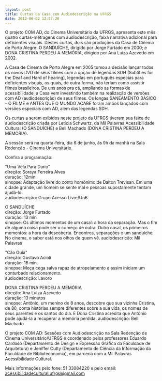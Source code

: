 ```yaml
---
layout: post
title: Curtas da Casa com Audiodescrição na UFRGS
date: 2012-06-02 12:57:20
---
```

O projeto COM AD, do Cinema Universitário da UFRGS, apresenta este mês quatro curtas-metragens com audiodescrição, faixa narrativa adicional para deficientes visuais. Destes curtas, dois são produções da Casa de Cinema de Porto Alegre: O SANDUÍCHE, dirigido por Jorge Furtado em 2000; e DONA CRISTINA PERDEU A MEMÓRIA, dirigido por Ana Luiza Azevedo em 2002.

A Casa de Cinema de Porto Alegre em 2005 tomou a decisão lançar todos os novos DVD de seus filmes com a opção de legendas SDH (Subtitles for the Deaf and Hard of hearing), legendas em português especias para deficientes visuais, os quais, de outra forma, não teriam como assistir filmes brasileiros. De uns anos pra cá, ampliando as formas de acessibilidade, a Casa vem investindo também na realização de versões com AD (audiodescrição) de seus filmes. Os longas SANEAMENTO BÁSICO - O FILME e ANTES QUE O MUNDO ACABE foram ambos lançados com versões especiais com AD, além das legendas SDH.

Os curtas a serem exibidos neste projeto da UFRGS tiveram sua faixa de audiodescrição criada por Letícia Schwartz, da Mil Palavras Acessibilidade Cultural (O SANDUÍCHE) e Bell Machado (DONA CRISTINA PERDEU A MEMÓRIA).

A sessão será na quarta-feira, dia 6 de junho, às 9h da manhã na Sala Redenção - CInema Universitário.

Confira a programação:

"Uma Vela Para Dario"\
direção: Soraya Ferreira Alves\
duração: 12min\
sinopse: Adaptação livre do conto homônimo de Dalton Trevisan. Em uma cidade grande, um homem se sente mal e pessoas supostamente tentam ajudá-lo.\
audiodescrição: Grupo Acesso Livre/UnB

O SANDUÍCHE\
direção: Jorge Furtado\
duração: 13 min\
sinopse: Os últimos momentos de um casal: a hora da separação. Mas o fim de alguma coisa pode ser o começo de outra. Outro casal, os primeiros momentos: a hora da descoberta. Encontros, separações e um sanduíche. No cinema, o sabor está nos olhos de quem vê.
audiodescrição: Mil Palavras

"Cão Guia"\
direção: Gustavo Acioli\
duração: 18 min.\
sinopse: Moça cega salva rapaz de atropelamento e assim iniciam um conturbado relacionamento.\
audiodescrição: Lavoro

DONA CRISTINA PERDEU A MEMÓRIA\
direção: Ana Luiza Azevedo\
duração: 13 minutos\
sinopse: Antônio, um menino de 8 anos, descobre que sua vizinha Cristina, de 80, conta histórias sempre diferentes sobre a sua vida, os nomes de seus parentes e os santos do dia. E Dona Cristina acredita que Antônio pode ajudá-la a recuperar a memória perdida.
audiodescrição: Bell Machado

O projeto COM AD: Sessões com Audiodescrição na Sala Redenção de Cinema Universitário/UFRGS é coordenado pelos professores Eduardo Cardoso (Departamento de Design e Expressão Gráfica da Faculdade de Arquitetura) e Jeniffer Cutty (Departamento de Ciência da Informação da Faculdade de Biblioteconomia), em parceria com a Mil Palavras Acessibilidade Cultural.

Mais informações pelo fone: 51 33084220 e pelo email: acessibilidadecultural.ufrgs@gmail.com
